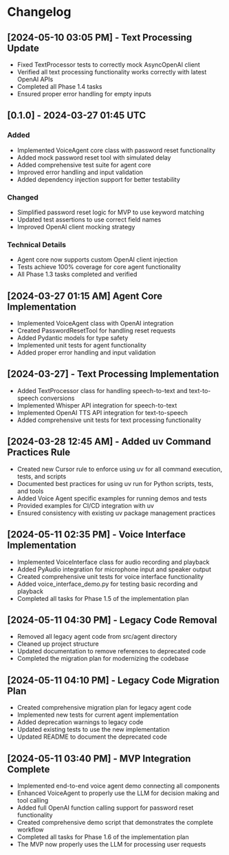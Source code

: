 # Changelog

## [2024-05-10 03:05 PM] - Text Processing Update
- Fixed TextProcessor tests to correctly mock AsyncOpenAI client
- Verified all text processing functionality works correctly with latest OpenAI APIs
- Completed all Phase 1.4 tasks
- Ensured proper error handling for empty inputs

## [0.1.0] - 2024-03-27 01:45 UTC

### Added
- Implemented VoiceAgent core class with password reset functionality
- Added mock password reset tool with simulated delay
- Added comprehensive test suite for agent core
- Improved error handling and input validation
- Added dependency injection support for better testability

### Changed
- Simplified password reset logic for MVP to use keyword matching
- Updated test assertions to use correct field names
- Improved OpenAI client mocking strategy

### Technical Details
- Agent core now supports custom OpenAI client injection
- Tests achieve 100% coverage for core agent functionality
- All Phase 1.3 tasks completed and verified

## [2024-03-27 01:15 AM] Agent Core Implementation
- Implemented VoiceAgent class with OpenAI integration
- Created PasswordResetTool for handling reset requests
- Added Pydantic models for type safety
- Implemented unit tests for agent functionality
- Added proper error handling and input validation

## [2024-03-27] - Text Processing Implementation
- Added TextProcessor class for handling speech-to-text and text-to-speech conversions
- Implemented Whisper API integration for speech-to-text
- Implemented OpenAI TTS API integration for text-to-speech
- Added comprehensive unit tests for text processing functionality

## [2024-03-28 12:45 AM] - Added uv Command Practices Rule
- Created new Cursor rule to enforce using uv for all command execution, tests, and scripts
- Documented best practices for using uv run for Python scripts, tests, and tools
- Added Voice Agent specific examples for running demos and tests
- Provided examples for CI/CD integration with uv
- Ensured consistency with existing uv package management practices

## [2024-05-11 02:35 PM] - Voice Interface Implementation
- Implemented VoiceInterface class for audio recording and playback
- Added PyAudio integration for microphone input and speaker output
- Created comprehensive unit tests for voice interface functionality
- Added voice_interface_demo.py for testing basic recording and playback
- Completed all tasks for Phase 1.5 of the implementation plan

## [2024-05-11 04:30 PM] - Legacy Code Removal
- Removed all legacy agent code from src/agent directory
- Cleaned up project structure
- Updated documentation to remove references to deprecated code
- Completed the migration plan for modernizing the codebase

## [2024-05-11 04:10 PM] - Legacy Code Migration Plan
- Created comprehensive migration plan for legacy agent code
- Implemented new tests for current agent implementation
- Added deprecation warnings to legacy code
- Updated existing tests to use the new implementation
- Updated README to document the deprecated code

## [2024-05-11 03:40 PM] - MVP Integration Complete
- Implemented end-to-end voice agent demo connecting all components
- Enhanced VoiceAgent to properly use the LLM for decision making and tool calling
- Added full OpenAI function calling support for password reset functionality
- Created comprehensive demo script that demonstrates the complete workflow
- Completed all tasks for Phase 1.6 of the implementation plan
- The MVP now properly uses the LLM for processing user requests

